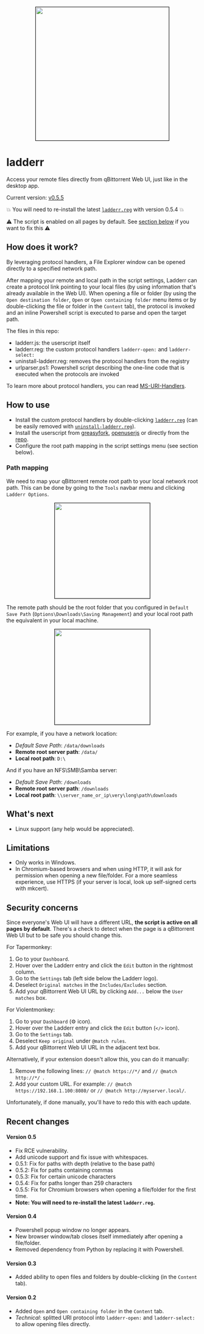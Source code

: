 <p align="center">
  <img src="https://i.imgur.com/56zhYu9.png" width="350px" style="border: 1px solid black">
</p>

# ladderr
Access your remote files directly from qBittorrent Web UI, just like in the desktop app.

Current version: [v0.5.5](#Recent-changes)

💥 You will need to re-install the latest [`ladderr.reg`](https://github.com/Luffier/ladderr/blob/master/ladderr.reg) with version 0.5.4 💥

⚠️ The script is enabled on all pages by default. See [section below](#security-concerns) if you want to fix this ⚠️

## How does it work?

By leveraging protocol handlers, a File Explorer window can be opened directly
to a specified network path.

After mapping your remote and local path in the script settings, Ladderr can create a
protocol link pointing to your local files (by using information that's already available
in the Web UI). When opening a file or folder (by using the `Open destination folder`,
`Open` or `Open containing folder` menu items or by double-clicking the file or folder
in the `Content` tab), the protocol is invoked and an inline Powershell script is executed
to parse and open the target path.

The files in this repo:
- ladderr.js: the userscript itself
- ladderr.reg: the custom protocol handlers `ladderr-open:` and `ladderr-select:`
- uninstall-ladderr.reg: removes the protocol handlers from the registry
- urlparser.ps1: Powershell script describing the one-line code that is executed when the protocols are invoked

To learn more about protocol handlers, you can read [MS-URI-Handlers](https://github.com/amartinsec/MS-URI-Handlers).

## How to use

- Install the custom protocol handlers by double-clicking [`ladderr.reg`](https://github.com/Luffier/ladderr/blob/master/ladderr.reg) (can be easily removed with [`uninstall-ladderr.reg`](https://github.com/Luffier/ladderr/blob/master/uninstall-ladderr.reg)).
- Install the userscript from [greasyfork](https://greasyfork.org/scripts/479135-ladderr), [openuserjs](https://openuserjs.org/scripts/luffier/Ladderr) or directly from the [repo](https://github.com/Luffier/ladderr).
- Configure the root path mapping in the script settings menu (see section below).

### Path mapping

We need to map your qBittorrent remote root path to your local network root path. 
This can be done by going to the `Tools` navbar menu and clicking `Ladderr Options`.

<p align="center">
  <img src="https://i.imgur.com/QieOGul.png" width="250px" style="border: 1px solid black">
</p>

The remote path should be the root folder that you configured 
in `Default Save Path` (`Options\Downloads\Saving Management`) and your local root
path the equivalent in your local machine.

<p align="center">
  <img src="https://i.imgur.com/ZjmngnB.png" width="250px" style="border: 1px solid black">
</p>

For example, if you have a network location:
- *Default Save Path*: `/data/downloads`
- **Remote root server path**: `/data/`
- **Local root path**: `D:\`

And if you have an NFS\SMB\Samba server:
- *Default Save Path*: `/downloads`
- **Remote root server path**: `/downloads`
- **Local root path**: `\\server_name_or_ip\very\long\path\downloads`

## What's next
- Linux support (any help would be appreciated).

## Limitations
- Only works in Windows.
- In Chromium-based browsers and when using HTTP, it will ask for permission when opening a new file/folder. For a more seamless experience, use HTTPS (if your server is local, look up self-signed certs with mkcert).

## Security concerns

Since everyone's Web UI will have a different URL, **the script is active on all pages by default**.
There's a check to detect when the page is a qBittorrent Web UI but to be safe you should change this.

For Tapermonkey:

1. Go to your `Dashboard`.
2. Hover over the Ladderr entry and click the `Edit` button in the rightmost column.
3. Go to the `Settings` tab (left side below the Ladderr logo).
4. Deselect `Original matches` in the `Includes/Excludes` section.
5. Add your qBittorrent Web UI URL by clicking `Add...` below the `User matches` box.

For Violentmonkey:

1. Go to your `Dashboard` (⚙️ icon).
2. Hover over the Ladderr entry and click the `Edit` button (`</>` icon).
3. Go to the `Settings` tab.
4. Deselect `Keep original` under `@match rules`.
5. Add your qBittorrent Web UI URL in the adjacent text box.

Alternatively, if your extension doesn't allow this, you can do it manually:

1. Remove the following lines: `// @match https://*/` and `// @match http://*/ `.
2. Add your custom URL. For example: `// @match https://192.168.1.100:8080/` or `// @match http://myserver.local/`.

Unfortunately, if done manually, you'll have to redo this with each update.

## Recent changes

#### Version 0.5
- Fix RCE vulnerability.
- Add unicode support and fix issue with whitespaces.
- 0.5.1: Fix for paths with depth (relative to the base path)
- 0.5.2: Fix for paths containing commas
- 0.5.3: Fix for certain unicode characters
- 0.5.4: Fix for paths longer than 259 characters
- 0.5.5: Fix for Chromium browsers when opening a file/folder for the first time.
- **Note: You will need to re-install the latest `ladderr.reg`.**

#### Version 0.4
- Powershell popup window no longer appears.
- New browser window/tab closes itself immediately after opening a file/folder.
- Removed dependency from Python by replacing it with Powershell.

#### Version 0.3
- Added ability to open files and folders by double-clicking (in the `Content` tab).

#### Version 0.2
- Added `Open` and `Open containing folder` in the `Content` tab.
- _Technical_: splitted URI protocol into `ladderr-open:` and `ladderr-select:` to allow opening files directly. 
